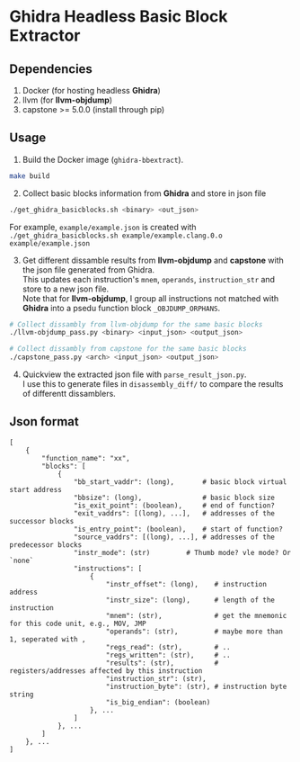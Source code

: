 # Ghidra Headless Basic Block Extractor

## Dependencies
1. Docker (for hosting headless **Ghidra**)
2. llvm (for **llvm-objdump**)
3. capstone >= 5.0.0 (install through pip)


## Usage

1. Build the Docker image (`ghidra-bbextract`). 
```bash
make build  
```

2. Collect basic blocks information from **Ghidra** and store in json file
```bash
./get_ghidra_basicblocks.sh <binary> <out_json>
```
For example, `example/example.json` is created with `./get_ghidra_basicblocks.sh example/example.clang.0.o example/example.json`

3. Get different dissamble results from **llvm-objdump** and **capstone** with the json file generated from Ghidra.   
  This updates each instruction's `mnem`, `operands`, `instruction_str` and store to a new json file.   
  Note that for **llvm-objdump**, I group all instructions not matched with **Ghidra** into a psedu function block `_OBJDUMP_ORPHANS`.   
```bash
# Collect dissambly from llvm-objdump for the same basic blocks
./llvm-objdump_pass.py <binary> <input_json> <output_json>

# Collect dissambly from capstone for the same basic blocks
./capstone_pass.py <arch> <input_json> <output_json>
```

4. Quickview the extracted json file with `parse_result_json.py`.   
  I use this to generate files in `disassembly_diff/` to compare the results of differentt dissamblers.


## Json format
```
[
    {
        "function_name": "xx",
        "blocks": [
            {
                "bb_start_vaddr": (long),       # basic block virtual start address
                "bbsize": (long),               # basic block size
                "is_exit_point": (boolean),     # end of function? 
                "exit_vaddrs": [(long), ...],   # addresses of the successor blocks
                "is_entry_point": (boolean),    # start of function?
                "source_vaddrs": [(long), ...], # addresses of the predecessor blocks
                "instr_mode": (str)         # Thumb mode? vle mode? Or `none`
                "instructions": [
                    {
                        "instr_offset": (long),    # instruction address
                        "instr_size": (long),      # length of the instruction
                        "mnem": (str),             # get the mnemonic for this code unit, e.g., MOV, JMP
                        "operands": (str),         # maybe more than 1, seperated with ,
                        "regs_read": (str),        # ..
                        "regs_written": (str),     # ..
                        "results": (str),          # registers/addresses affected by this instruction
                        "instruction_str": (str),
                        "instruction_byte": (str), # instruction byte string
                        "is_big_endian": (boolean)
                    }, ...
                ]
            }, ...
        ]
    }, ...
]
```
